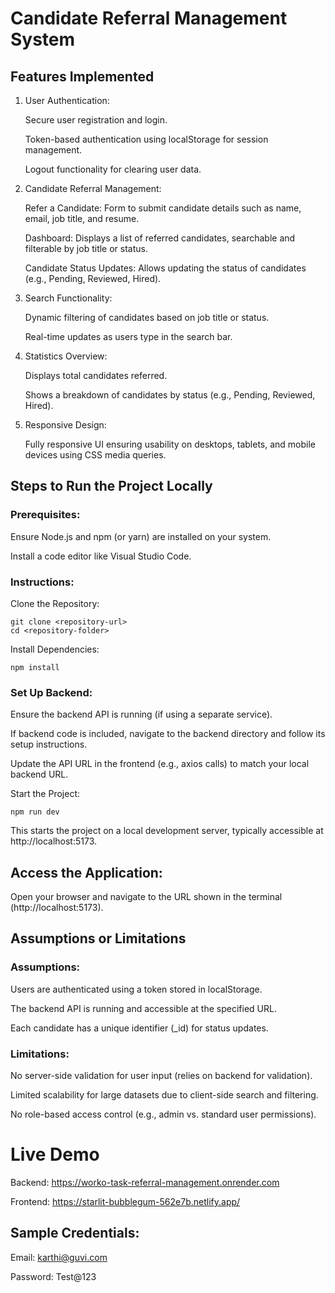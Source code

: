 # Candidate Referral Management System

## Features Implemented

1. User Authentication:

      Secure user registration and login.
        
      Token-based authentication using localStorage for session management.
        
      Logout functionality for clearing user data.

2. Candidate Referral Management:

      Refer a Candidate: Form to submit candidate details such as name, email, job title, and resume.
        
      Dashboard: Displays a list of referred candidates, searchable and filterable by job title or status.
        
      Candidate Status Updates: Allows updating the status of candidates (e.g., Pending, Reviewed, Hired).

3. Search Functionality:

      Dynamic filtering of candidates based on job title or status.
        
      Real-time updates as users type in the search bar.

4. Statistics Overview:

      Displays total candidates referred.
        
      Shows a breakdown of candidates by status (e.g., Pending, Reviewed, Hired).

5. Responsive Design:

      Fully responsive UI ensuring usability on desktops, tablets, and mobile devices using CSS media queries.

## Steps to Run the Project Locally

### Prerequisites:

Ensure Node.js and npm (or yarn) are installed on your system.
  
Install a code editor like Visual Studio Code.

### Instructions:

  Clone the Repository:
    
    git clone <repository-url>
    cd <repository-folder>
    
  Install Dependencies:
    
    npm install

### Set Up Backend:

Ensure the backend API is running (if using a separate service).
        
If backend code is included, navigate to the backend directory and follow its setup instructions.
        
Update the API URL in the frontend (e.g., axios calls) to match your local backend URL.

  Start the Project:

    npm run dev

This starts the project on a local development server, typically accessible at http://localhost:5173.

## Access the Application:

Open your browser and navigate to the URL shown in the terminal (http://localhost:5173).

## Assumptions or Limitations

### Assumptions:

Users are authenticated using a token stored in localStorage.
        
The backend API is running and accessible at the specified URL.
        
Each candidate has a unique identifier (_id) for status updates.

### Limitations:

No server-side validation for user input (relies on backend for validation).
        
Limited scalability for large datasets due to client-side search and filtering.
        
No role-based access control (e.g., admin vs. standard user permissions).

# Live Demo

  Backend: https://worko-task-referral-management.onrender.com
        
  Frontend: https://starlit-bubblegum-562e7b.netlify.app/

## Sample Credentials:

   Email: karthi@guvi.com
        
   Password: Test@123
